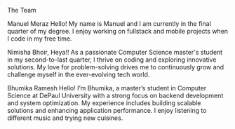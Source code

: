 The Team

Manuel Meraz
Hello!  My name is Manuel and I am currently in the final quarter of my degree.  I enjoy working on fullstack and mobile projects when I code in my free time.

Nimisha Bhoir, Heya!! As a passionate Computer Science master's student in my second-to-last quarter, I thrive on coding and exploring innovative solutions. My love for problem-solving drives me to continuously grow and challenge myself in the ever-evolving tech world.

Bhumika Ramesh
Hello! I’m Bhumika, a master’s student in Computer Science at DePaul University with a strong focus on backend development and system optimization. My experience includes building scalable solutions and enhancing application performance. I enjoy listening to different music and trying new cuisines.